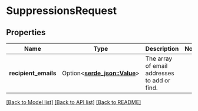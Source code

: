 # SuppressionsRequest

## Properties

Name | Type | Description | Notes
------------ | ------------- | ------------- | -------------
**recipient_emails** | Option<[**serde_json::Value**](.md)> | The array of email addresses to add or find. | 

[[Back to Model list]](../README.md#documentation-for-models) [[Back to API list]](../README.md#documentation-for-api-endpoints) [[Back to README]](../README.md)


